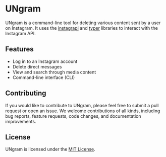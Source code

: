 # UNgram

UNgram is a command-line tool for deleting various content sent by a user on Instagram. It uses the [instagrapi](https://github.com/adw0rd/instagrapi) and [typer](https://github.com/tiangolo/typer) libraries to interact with the Instagram API.

## Features

- Log in to an Instagram account
- Delete direct messages
- View and search through media content
- Command-line interface (CLI) 

## Contributing

If you would like to contribute to UNgram, please feel free to submit a pull request or open an issue. We welcome contributions of all kinds, including bug reports, feature requests, code changes, and documentation improvements.

## License

UNgram is licensed under the [MIT License](https://github.com/yourusername/UNgram/blob/main/LICENSE).
